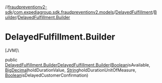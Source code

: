 //[fraudpreventionv2-sdk](../../../../index.md)/[com.expediagroup.sdk.fraudpreventionv2.models](../../index.md)/[DelayedFulfillment](../index.md)/[Builder](index.md)/[DelayedFulfillment.Builder](-delayed-fulfillment.-builder.md)

# DelayedFulfillment.Builder

[JVM]\

public [DelayedFulfillment.Builder](index.md)[DelayedFulfillment.Builder](-delayed-fulfillment.-builder.md)([Boolean](https://docs.oracle.com/javase/8/docs/api/java/lang/Boolean.html)isAvailable, [BigDecimal](https://docs.oracle.com/javase/8/docs/api/java/math/BigDecimal.html)holdDurationValue, [String](https://docs.oracle.com/javase/8/docs/api/java/lang/String.html)holdDurationUnitOfMeasure, [Boolean](https://docs.oracle.com/javase/8/docs/api/java/lang/Boolean.html)isDelayedCustomerConfirmation)
